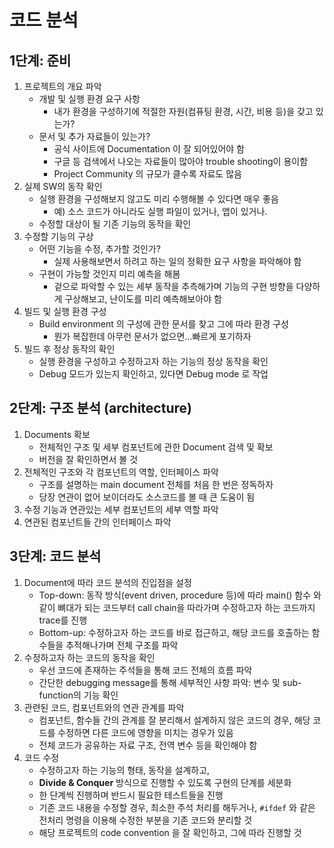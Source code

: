 # 코드 분석

## 1단계: 준비

1. 프로젝트의 개요 파악
    - 개발 및 실행 환경 요구 사항
        - 내가 환경을 구성하기에 적절한 자원(컴퓨팅 환경, 시간, 비용 등)을 갖고 있는가?
    - 문서 및 추가 자료들이 있는가?
        - 공식 사이트에 Documentation 이 잘 되어있어야 함
        - 구글 등 검색에서 나오는 자료들이 많아야 trouble shooting이 용이함
        - Project Community 의 규모가 클수록 자료도 많음
2. 실제 SW의 동작 확인
    - 실행 환경을 구성해보지 않고도 미리 수행해볼 수 있다면 매우 좋음
        - 예) 소스 코드가 아니라도 실행 파일이 있거나, 앱이 있거나.
    - 수정할 대상이 될 기존 기능의 동작을 확인
3. 수정할 기능의 구상
    - 어떤 기능을 수정, 추가할 것인가?
        - 실제 사용해보면서 하려고 하는 일의 정확한 요구 사항을 파악해야 함
    - 구현이 가능할 것인지 미리 예측을 해봄
        - 겉으로 파악할 수 있는 세부 동작을 추측해가며 기능의 구현 방향을 다양하게 구상해보고, 난이도를 미리 예측해보아야 함
4. 빌드 및 실행 환경 구성
    - Build environment 의 구성에 관한 문서를 찾고 그에 따라 환경 구성
        - 뭔가 복잡한데 아무런 문서가 없으면…빠르게 포기하자
5. 빌드 후 정상 동작의 확인
    - 실행 환경을 구성하고 수정하고자 하는 기능의 정상 동작을 확인
    - Debug 모드가 있는지 확인하고, 있다면 Debug mode 로 작업

## 2단계: 구조 분석 (architecture)

1. Documents 확보
    - 전체적인 구조 및 세부 컴포넌트에 관한 Document 검색 및 확보
    - 버전을 잘 확인하면서 볼 것
2. 전체적인 구조와 각 컴포넌트의 역할, 인터페이스 파악
    - 구조를 설명하는 main document 전체를 처음 한 번은 정독하자
    - 당장 연관이 없어 보이더라도 소스코드를 볼 때 큰 도움이 됨
3. 수정 기능과 연관있는 세부 컴포넌트의 세부 역할 파악
4. 연관된 컴포넌트들 간의 인터페이스 파악

## 3단계: 코드 분석

1. Document에 따라 코드 분석의 진입점을 설정
    - Top-down: 동작 방식(event driven, procedure 등)에 따라 main() 함수 와 같이 뼈대가 되는 코드부터 call chain을 따라가며 수정하고자 하는 코드까지 trace를 진행
    - Bottom-up: 수정하고자 하는 코드를 바로 접근하고, 해당 코드를 호출하는 함수들을 추적해나가며 전체 구조를 파악
2. 수정하고자 하는 코드의 동작을 확인
    - 우선 코드에 존재하는 주석들을 통해 코드 전체의 흐름 파악
    - 간단한 debugging message를 통해 세부적인 사항 파악: 변수 및 sub-function의 기능 확인
3. 관련된 코드, 컴포넌트와의 연관 관계를 파악
    - 컴포넌트, 함수들 간의 관계를 잘 분리해서 설계하지 않은 코드의 경우, 해당 코드를 수정하면 다른 코드에 영향을 미치는 경우가 있음
    - 전체 코드가 공유하는 자료 구조, 전역 변수 등을 확인해야 함
4. 코드 수정
    - 수정하고자 하는 기능의 형태, 동작을 설계하고,
    - **Divide & Conquer** 방식으로 진행할 수 있도록 구현의 단계를 세분화
    - 한 단계씩 진행하며 반드시 필요한 테스트들을 진행
    - 기존 코드 내용을 수정할 경우, 최소한 주석 처리를 해두거나, `#ifdef` 와 같은 전처리 명령을 이용해 수정한 부분을 기존 코드와 분리할 것
    - 해당 프로젝트의 code convention 을 잘 확인하고, 그에 따라 진행할 것